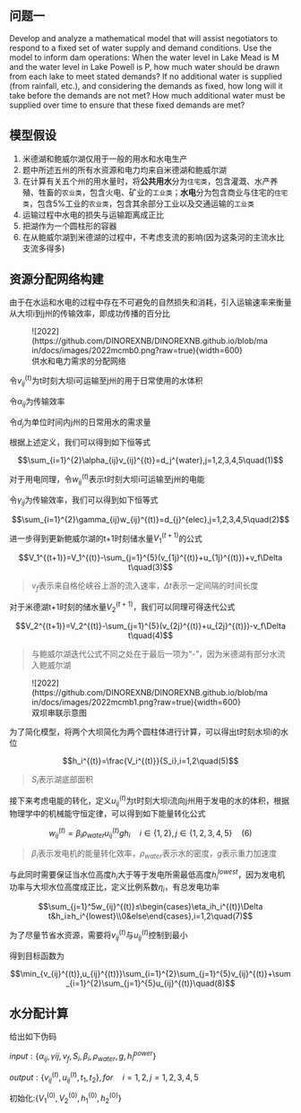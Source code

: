 ## 问题一

Develop and analyze a mathematical model that will assist negotiators to respond to a fixed set of water supply and demand conditions. Use the model to inform dam operations: When the water level in Lake Mead is M and the water level in Lake Powell is P, how much water should be drawn from each lake to meet stated demands? If no additional water is supplied (from rainfall, etc.), and considering the demands as fixed, how long will it take before the demands are not met? How much additional water must be supplied over time to ensure that these fixed demands are met?

## 模型假设

1. 米德湖和鲍威尔湖仅用于一般的用水和水电生产
2. 题中所述五州的所有水资源和电力均来自米德湖和鲍威尔湖
3. 在计算有关五个州的用水量时，将**公共用水**分为`住宅类`，包含灌溉、水产养殖、牲畜的`农业类`，包含火电、矿业的`工业类`；**水电**分为包含商业与住宅的`住宅类`，包含5%工业的`农业类`，包含其余部分工业以及交通运输的`工业类`
4. 运输过程中水电的损失与运输距离成正比
5. 把湖作为一个圆柱形的容器
6. 在从鲍威尔湖到米德湖的过程中，不考虑支流的影响(因为这条河的主流水比支流多得多)

## 资源分配网络构建

由于在水运和水电的过程中存在不可避免的自然损失和消耗，引入运输速率来衡量从大坝i到j州的传输效率，即成功传播的百分比

<figure markdown>
![2022](https://github.com/DINOREXNB/DINOREXNB.github.io/blob/main/docs/images/2022mcmb0.png?raw=true){width=600}
<figcaption>供水和电力需求的分配网络</figcaption>
</figure>

令$v_{ij}^{(t)}$为t时刻大坝i可运输至j州的用于日常使用的水体积

令$\alpha_{ij}$为传输效率

令$d_{j}$为单位时间内j州的日常用水的需求量

根据上述定义，我们可以得到如下恒等式

$$\sum_{i=1}^{2}\alpha_{ij}v_{ij}^{(t)}=d_j^{water},j=1,2,3,4,5\quad(1)$$

对于用电同理，令$w_{ij}^{(t)}$表示t时刻大坝i可运输至j州的电能

令$\gamma_{ij}$为传输效率，我们可以得到如下恒等式

$$\sum_{i=1}^{2}\gamma_{ij}w_{ij}^{(t)}=d_{j}^{elec},j=1,2,3,4,5\quad(2)$$

进一步得到更新鲍威尔湖的t+1时刻储水量$V_1^{(t+1)}$的公式

$$V_1^{(t+1)}=V_1^{(t)}-\sum_{j=1}^{5}(v_{1j}^{(t)}+u_{1j}^{(t)})+v_f\Delta t\quad(3)$$

> $v_f$表示来自格伦峡谷上游的流入速率，$\Delta t$表示一定间隔的时间长度

对于米德湖t+1时刻的储水量$V_2^{(t+1)}$，我们可以同理可得迭代公式

$$V_2^{(t+1)}=V_2^{(t)}-\sum_{j=1}^{5}(v_{2j}^{(t)}+u_{2j}^{(t)})-v_f\Delta t\quad(4)$$

> 与鲍威尔湖迭代公式不同之处在于最后一项为“-”，因为米德湖有部分水流入鲍威尔湖

<figure markdown>
![2022](https://github.com/DINOREXNB/DINOREXNB.github.io/blob/main/docs/images/2022mcmb1.png?raw=true){width=600}
<figcaption>双坝串联示意图</figcaption>
</figure>

为了简化模型，将两个大坝简化为两个圆柱体进行计算，可以得出t时刻水坝i的水位

$$h_i^{(t)}=\frac{V_i^{(t)}}{S_i},i=1,2\quad(5)$$

> $S_i$表示湖底部面积

接下来考虑电能的转化，定义$u_{ij}^{(t)}$为t时刻大坝i流向j州用于发电的水的体积，根据物理学中的机械能守恒定律，可以得到如下能量转化公式

$$w_{ij}^{(t)}=\beta_i\rho_{water}u_{ij}^{(t)}gh_i\quad i\in \{1,2\},j\in\{1,2,3,4,5\}\quad(6)$$

> $\beta_i$表示发电机的能量转化效率，$\rho_{water}$表示水的密度，$g$表示重力加速度

与此同时需要保证当水位高度$h_i$大于等于发电所需最低高度$h_i^{lowest}$，因为发电机功率与大坝水位高度成正比，定义比例系数$\eta_i$，有总发电功率

$$\sum_{j=1}^5w_{ij}^{(t)}≤\begin{cases}\eta_ih_i^{(t)}\Delta t&h_i≥h_i^{lowest}\\0&else\end{cases},i=1,2\quad(7)$$

为了尽量节省水资源，需要将$v_{ij}^{(t)}$与$u_{ij}^{(t)}$控制到最小

得到目标函数为

$$\min_{v_{ij}^{(t)},u_{ij}^{(t)}}\sum_{i=1}^{2}\sum_{j=1}^{5}v_{ij}^{(t)}+\sum_{i=1}^{2}\sum_{j=1}^{5}u_{ij}^{(t)}\quad(8)$$

## 水分配计算

给出如下伪码

$input:\{\alpha_{ij},\gamma{ij},v_f,S_i,\beta_i,\rho_{water},g,h_i^{power}\}$

$output:\{v_{ij}^{(t)},u_{ij}^{(t)},t_1,t_2\},for \quad i=1,2,j=1,2,3,4,5$

初始化:$\{V_{1}^{(0)},V_{2}^{(0)},h_1^{(0)},h_2^{(0)}\}$

